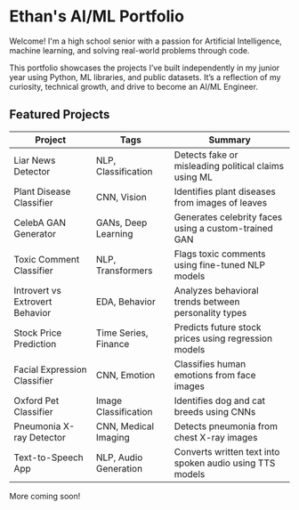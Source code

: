 # Ethan's AI/ML Portfolio

Welcome! I'm a high school senior with a passion for Artificial Intelligence, machine learning, and solving real-world problems through code.

This portfolio showcases the projects I’ve built independently in my junior year using Python, ML libraries, and public datasets. It’s a reflection of my curiosity, technical growth, and drive to become an AI/ML Engineer.

## Featured Projects

| Project                           | Tags                 | Summary |
|----------------------------------|----------------------|---------|
| Liar News Detector               | NLP, Classification  | Detects fake or misleading political claims using ML |
| Plant Disease Classifier         | CNN, Vision          | Identifies plant diseases from images of leaves |
| CelebA GAN Generator             | GANs, Deep Learning  | Generates celebrity faces using a custom-trained GAN |
| Toxic Comment Classifier         | NLP, Transformers    | Flags toxic comments using fine-tuned NLP models |
| Introvert vs Extrovert Behavior  | EDA, Behavior        | Analyzes behavioral trends between personality types |
| Stock Price Prediction           | Time Series, Finance | Predicts future stock prices using regression models |
| Facial Expression Classifier     | CNN, Emotion         | Classifies human emotions from face images |
| Oxford Pet Classifier            | Image Classification | Identifies dog and cat breeds using CNNs |
| Pneumonia X-ray Detector         | CNN, Medical Imaging | Detects pneumonia from chest X-ray images |
| Text-to-Speech App               | NLP, Audio Generation| Converts written text into spoken audio using TTS models |

More coming soon!
